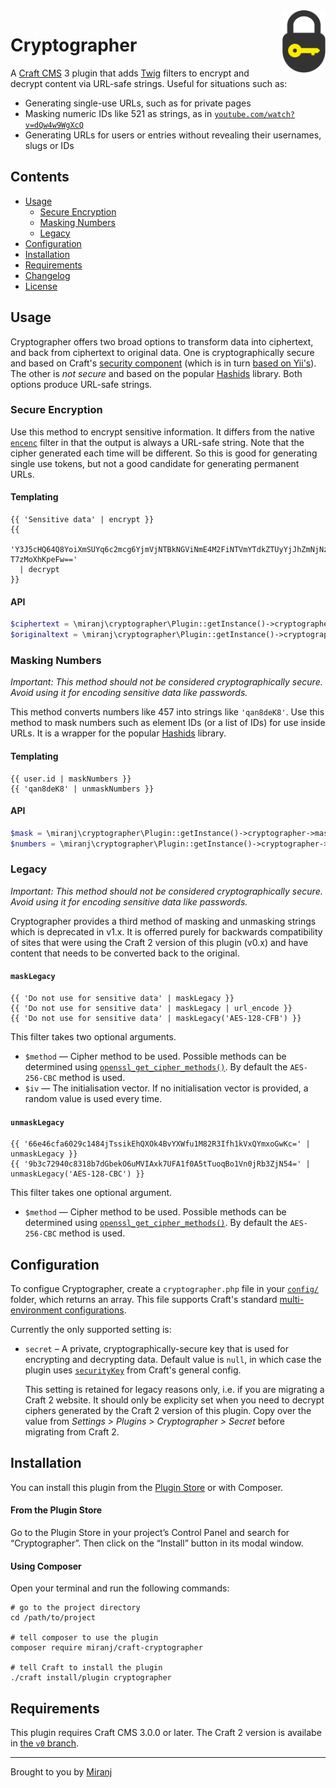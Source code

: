 <img align="right" src="./src/icon.svg" width="69" height="100" alt="Cryptographer icon">

Cryptographer
=============

A [Craft CMS][] 3 plugin that adds [Twig][] filters to encrypt and decrypt content via URL-safe strings. Useful for situations such as:

- Generating single-use URLs, such as for private pages
- Masking numeric IDs like 521 as strings, as in [`youtube.com/watch?v=dQw4w9WgXcQ`][yt]
- Generating URLs for users or entries without revealing their usernames, slugs or IDs

[craft cms]:https://craftcms.com/
[twig]:https://twig.symfony.com/
[yt]:https://youtube.com/watch?v=dQw4w9WgXcQ



Contents
--------
- [Usage](#usage)
  - [Secure Encryption](#secure-encryption)
  - [Masking Numbers](#masking-numbers)
  - [Legacy](#legacy)
- [Configuration](#configuration)
- [Installation](#installation)
- [Requirements](#requirements)
- [Changelog](./CHANGELOG.md)
- [License](./LICENSE)



Usage
-----

Cryptographer offers two broad options to transform data into ciphertext, and back from ciphertext to original data. One is cryptographically secure and based on Craft's [security component][cs1] (which is in turn [based on Yii's][ys1]). The other is _not secure_ and based on the popular [Hashids][] library. Both options produce URL-safe strings.

[hashids]:https://hashids.org/php/
[cs1]:https://docs.craftcms.com/api/v3/craft-services-security.html
[ys1]:https://www.yiiframework.com/doc/guide/2.0/en/security-cryptography



### Secure Encryption

Use this method to encrypt sensitive information. It differs from the native [`encenc`][enc] filter in that the output is always a URL-safe string. Note that the cipher generated each time will be different. So this is good for generating single use tokens, but not a good candidate for generating permanent URLs.

[enc]:https://docs.craftcms.com/v3/dev/filters.html#encenc

#### Templating
```twig
{{ 'Sensitive data' | encrypt }}
{{
  'Y3J5cHQ64Q8YoiXmSUYq6c2mcg6YjmVjNTBkNGViNmE4M2FiNTVmYTdkZTUyYjJhZmNjNzY5NWRiNDc5M2ExNzRhZTE1ZWZmMjU2NzFkMDNhMzEyZWIX9Rj4f4vOKB2XCljjXha3aKfJw4c6D-T7zMoXhKpeFw=='
  | decrypt
}}
```

#### API
```php
$ciphertext = \miranj\cryptographer\Plugin::getInstance()->cryptographer->encrypt('Sensitive data');
$originaltext = \miranj\cryptographer\Plugin::getInstance()->cryptographer->decrypt($ciphertext);
```



### Masking Numbers

_Important: This method should not be considered cryptographically secure. Avoid using it for encoding sensitive data like passwords._

This method converts numbers like 457 into strings like `'qan8deK8'`. Use this method to mask numbers such as element IDs (or a list of IDs) for use inside URLs. It is a wrapper for the popular [Hashids][] library.

#### Templating
```twig
{{ user.id | maskNumbers }}
{{ 'qan8deK8' | unmaskNumbers }}
```

#### API
```php
$mask = \miranj\cryptographer\Plugin::getInstance()->cryptographer->maskNumbers([521]);
$numbers = \miranj\cryptographer\Plugin::getInstance()->cryptographer->unmaskNumbers('qan8deK8');
```



### Legacy

_Important: This method should not be considered cryptographically secure. Avoid using it for encoding sensitive data like passwords._

Cryptographer provides a third method of masking and unmasking strings which is deprecated in v1.x. It is offerred purely for backwards compatibility of sites that were using the Craft 2 version of this plugin (v0.x) and have content that needs to be converted back to the original. 

#### `maskLegacy`

```twig
{{ 'Do not use for sensitive data' | maskLegacy }}
{{ 'Do not use for sensitive data' | maskLegacy | url_encode }}
{{ 'Do not use for sensitive data' | maskLegacy('AES-128-CFB') }}
```

This filter takes two optional arguments.

- `$method` — Cipher method to be used. Possible methods can be determined using [`openssl_get_cipher_methods()`][methods]. By default the `AES-256-CBC` method is used.
- `$iv` — The initialisation vector. If no initialisation vector is provided, a random value is used every time.

[methods]: http://php.net/manual/en/function.openssl-get-cipher-methods.php

#### `unmaskLegacy`

```twig
{{ '66e46cfa6029c1484jTssikEhQXOk4BvYXWfu1M82R3Ifh1kVxQYmxoGwKc=' | unmaskLegacy }}
{{ '9b3c72940c8318b7dGbekO6uMVIAxk7UFA1f0A5tTuoqBo1Vn0jRb3ZjN54=' | unmaskLegacy('AES-128-CBC') }}
```

This filter takes one optional argument.

- `$method` — Cipher method to be used. Possible methods can be determined using [`openssl_get_cipher_methods()`][methods]. By default the `AES-256-CBC` method is used.



Configuration
-------------

To configue Cryptographer, create a `cryptographer.php` file in your [`config/`][config] folder, which returns an array. This file supports Craft's standard [multi-environment configurations][multi].

[config]:https://docs.craftcms.com/v3/config/
[multi]:https://docs.craftcms.com/v3/config/environments.html#multi-environment-configs

Currently the only supported setting is:

-  `secret` – A private, cryptographically-secure key that is used for encrypting and decrypting data. Default value is `null`, in which case the plugin uses [`securityKey`](sk) from Craft's general config.
   
   This setting is retained for legacy reasons only, i.e. if you are migrating a Craft 2 website. It should only be explicity set when you need to decrypt ciphers generated by the Craft 2 version of this plugin. Copy over the value from _Settings > Plugins > Cryptographer > Secret_ before migrating from Craft 2.

[sk]:https://docs.craftcms.com/v3/config/config-settings.html#securitykey



Installation
------------

You can install this plugin from the [Plugin Store][ps] or with Composer.

[ps]:https://plugins.craftcms.com/cryptographer

#### From the Plugin Store
Go to the Plugin Store in your project’s Control Panel and search for “Cryptographer”.
Then click on the “Install” button in its modal window.

#### Using Composer
Open your terminal and run the following commands:

    # go to the project directory
    cd /path/to/project
    
    # tell composer to use the plugin
    composer require miranj/craft-cryptographer
    
    # tell Craft to install the plugin
    ./craft install/plugin cryptographer
    



Requirements
------------
This plugin requires Craft CMS 3.0.0 or later. The Craft 2 version is availabe in [the `v0` branch](https://github.com/miranj/craft-cryptographer/tree/v0).



---

Brought to you by [Miranj](https://miranj.in/)

